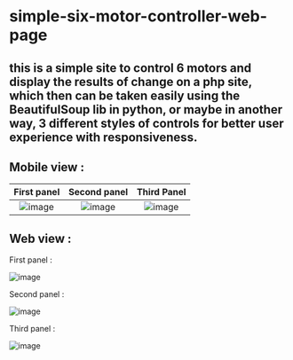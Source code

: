 # simple-six-motor-controller-web-page

## this is a simple site to control 6 motors and display the results of change on a php site, which then can be taken easily using the BeautifulSoup lib in python, or maybe in another way, 3 different styles of controls for better user experience with responsiveness.

## Mobile view : 

First panel            |  Second panel      | Third Panel
:-------------------------:|:-------------------------:|:-------------------------:
![image](https://user-images.githubusercontent.com/46114806/124044639-8460bc80-da16-11eb-91b6-552462c5be9c.png)  |  ![image](https://user-images.githubusercontent.com/46114806/124044760-cee23900-da16-11eb-9d45-151854271873.png)   | ![image](https://user-images.githubusercontent.com/46114806/124044796-e1f50900-da16-11eb-80a1-f56dd2f64eac.png)

## Web view :

First panel :

![image](https://user-images.githubusercontent.com/46114806/124044488-2c29ba80-da16-11eb-9234-52887be1ceda.png)

Second panel :

![image](https://user-images.githubusercontent.com/46114806/124044347-eb31a600-da15-11eb-8fb8-4a286673f1d6.png)

Third panel : 

![image](https://user-images.githubusercontent.com/46114806/124044954-4adc8100-da17-11eb-90c6-4c79d19a2a50.png)
